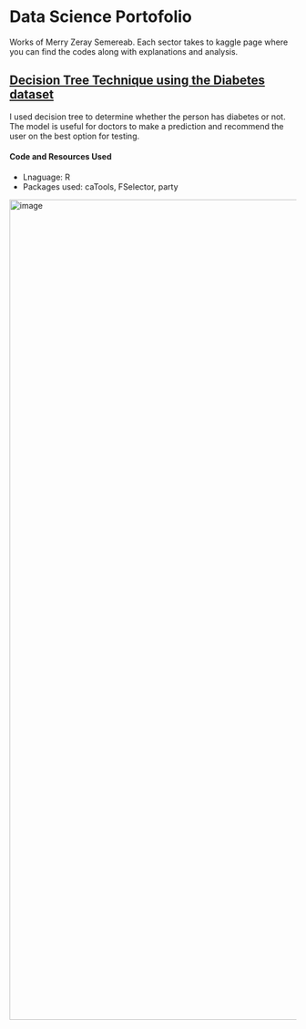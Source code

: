 # Data Science Portofolio
Works of Merry Zeray Semereab. 
Each sector takes to kaggle page where you can find the codes along with explanations and analysis.

## <a href="[http://example.com/](https://www.kaggle.com/code/merryzeray/decision-tree-technique-using-the-diabetes-dataset )" target="_blank">Decision Tree Technique using the Diabetes dataset</a>
I used decision tree to determine whether the person has diabetes or not. The model is useful for doctors to make a prediction and recommend the user on the best option for testing. 
#### Code and Resources Used
* Lnaguage: R
* Packages used: caTools, FSelector, party
<img width="1440" alt="image" src="https://user-images.githubusercontent.com/59441158/199807465-58f23dbe-7959-4b93-884f-535017cc1589.png">







